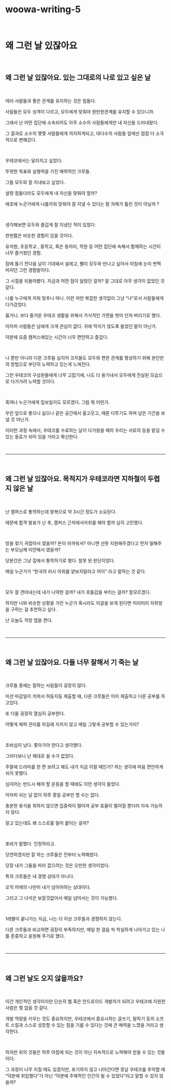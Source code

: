 # woowa-writing-5

<br>

# 왜 그런 날 있잖아요

<br>

## 왜 그런 날 있잖아요. 있는 그대로의 나로 있고 싶은 날

<br>

여러 사람들과 좋은 관계를 유지하는 것은 힘들다.

사람들은 모두 성격이 다르고, 모두에게 맞춰야 원만한관계를 유지할 수 있으니까.

그래서 난 어떤 집단에 소속되어도 아주 소수의 사람들에게만 내 자신을 드러내왔다.

그 결과로 소수의 몇몇 사람들에게 의지하게되고, 대다수의 사람들 앞에선 점점 더 소극적으로 변해갔다.

<br>

우테코에서는 달라지고 싶었다.

뚜렷한 목표와 실행력을 가진 매력적인 크루들.

그들 모두와 잘 지내보고 싶었다.

설령 힘들더라도 모두에게 내 자신을 맞춰야 할까?

애초에 누군가에게 나를끼워 맞춰야 잘 지낼 수 있다는 말 자체가 틀린 것이 아닐까 ?

<br>

생각해보면 모두와 즐겁게 잘 지냈던 적이 있었다.

한번쯤은 비슷한 경험이 있을 것이다.

유치원, 초등학교 , 중학교, 혹은 동아리, 학원 등 어떤 집단에 속해서 함께하는 시간이 너무 즐거웠던 경험.

잠에 들기 전다음 날이 기대돼서 설레고, 빨리 모두와 만나고 싶어서 아침에 눈이 번쩍 떠지던 그런 경험말이다.

그 시절을 되돌아봤다. 지금과 어떤 점이 달랐던 걸까? 말 그대로 아무 생각이 없었던 것 같다.

나를 누구에게 끼워 맞추니 마니. 이런 저런 복잡한 생각없이 그냥 “나”로서 사람들에게 다가갔었다.

옳거니. 보다 즐거운 우테코 생활을 위해서 가식적인 가면을 벗어 던져 버리기로 했다.

어차피 사람들은 남에게 크게 관심이 없다. 귀에 딱지가 앉도록 들었던 말이 아닌가.

덕분에 요즘 캠퍼스에있는 시간이 너무 편안하고 즐겁다.

<br>

나 뿐만 아니라 다른 크루들 심지어 코치들도 모두와 편한 관계를 형성하기 위해 본인만의 방법으로 부단히 노력하고 있는게 느껴진다.

그런 우테코의 구성원들에게 너무 고맙기에, 나도 더 용기내서 모두에게 진실된 모습으로 다가가려 노력할 것이다.

<br>

혹여나 누군가에게 밉보일지도 모르겠다. 그럼 뭐 어떤가.

우린 앞으로 좋으나 싫으나 같은 공간에서 울고웃고, 때론 다투기도 하며 남은 기간을 보낼 것 아닌가.

이러한 과정 속에서, 우테코를 수료하는 날이 다가왔을 때의 우리는 서로의 등을 맡길 수 있는 동료가 되어
있을 거라고 확신한다.

<br>

---

<br>

## 왜 그런 날 있잖아요. 목적지가 우테코라면 지하철이 두렵지 않은 날

<br>

난 캠퍼스로 통학하는데 왕복으로 약 3시간 정도가 소요된다.

때문에 합격 발표가 난 후, 캠퍼스 근처에서자취를 해야 할까 심히 고민했다.

<br>

방을 찾기 귀찮아서 였을까? 돈이 아까워서? 아니면 선뜻 지원해주겠다고 먼저 말해주는 부모님께 미안해서 였을까?

당분간은 그냥 집에서 통학하기로 했다. 잘못 된 판단이었다.

매일 누군가가 “한국의 러시 아워를 얕보지말라고 어이” 라고 말하는 것 같다.

<br>

모두 잘 견뎌내는데 내가 나약한 걸까? 내가 호들갑을 부리는 걸까? 잘모르겠다.

하지만 나와 비슷한 상황을 가진 누군가 혹시라도 이글을 보게 된다면 미리미리 자취방을 구하는 걸 추천하고 싶다.

난 오늘도 직방 앱을 켠다.

<br>

---

<br>

## 왜 그런 날 있잖아요. 다들 너무 잘해서 기 죽는 날

<br>

크루들 중에는 잘하는 사람들이 굉장히 많다.

미션 마감일이 치여서 허둥지둥 제출할 때, 다른 크루들은 이미 제출하고 다른 공부를 하고있다.

또 다들 굉장히 열심히 공부한다.

어떻게 체력 관리를 하길래 지치지 않고 매일 그렇게 공부할 수 있는거지?

<br>

조바심이 났다. 쫓아가야 한다고 생각했다.

그러다보니 난 제대로 쉴 수가 없었다. 

주말에 드라마를 한 편 보려고 해도 내가 지금 이럴 때인가? 하는 생각에 마음 편안하게 쉬지 못했다.

심지어는 반드시 해야 할 운동을 할 때에도 이런 생각이 들었다.

어차피 쉬는 날 없이 하루 종일 공부만 할 수는 없다.

충분한 휴식을 취하지 않으면 집중력이 떨어져 공부 효율이 떨어질 뿐더러 지속 가능하지 않다. 

알고 있는데도 왜 스스로를 밀어 붙이는 걸까?

<br>

포비가 말했다. 인정하라고. 

당연하겠지만 잘 하는 크루들은 전부터 노력해왔다.

당장 내가 그들을 따라 잡으려는 것은 오만한 생각이었다.

특히 크루들은 내 경쟁 상대가 아니다.

오직 어제의 나만이 내가 넘어야하는 상대이다. 

그리고 그 녀석은 보잘것없어서 매일 넘어서는 것이 가능했다.

<br>

1레벨이 끝나가는 지금, 나는 더 이상 크루들과 경쟁하지 않는다.

다른 크루들과 비교하면 굉장히 부족하지만, 매일 한 걸음 씩 착실하게 나아가고 있는 나를 존중하고 응원해 주기로 했다.

<br>

---

<br>

## 왜 그런 날도 오지 않을까요?

<br>

이건 개인적인 생각이지만 단순히 웹 혹은 안드로이드 개발자가 되려고 우테코에 지원한 사람은 몇 없을 것 같다.

개발 역량을 키우는 것도 중요하지만, 우테코에서 중요시하는 글쓰기, 말하기 등의 소프트 스킬과 스스로 성장할 수 있는 힘을 기를 수 있다는 것에 큰 매력을 느꼈을 거라고 생각한다.

<br>

하지만 위의 것들은 하루 아침에 되는 것이 아닌 지속적으로 노력해야 얻을 수 있는 것들이다.

그 과정이 너무 지칠 때도 있겠지만, 포기하지 않고 나아간다면 훗날 우테코를 추억할 때 “덕분에 취업했다”가 아닌 “덕분에 주체적인 인간이 될 수 있었다”라고 말할 수 있지 않을까?

